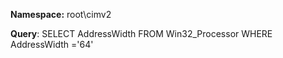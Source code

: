 **Namespace:** root\cimv2

**Query**: SELECT AddressWidth FROM Win32_Processor WHERE AddressWidth ='64'
